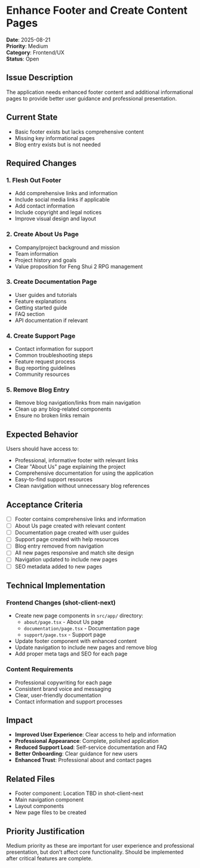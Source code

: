 # Enhance Footer and Create Content Pages

**Date**: 2025-08-21  
**Priority**: Medium  
**Category**: Frontend/UX  
**Status**: Open

## Issue Description

The application needs enhanced footer content and additional informational pages to provide better user guidance and professional presentation.

## Current State

- Basic footer exists but lacks comprehensive content
- Missing key informational pages
- Blog entry exists but is not needed

## Required Changes

### 1. Flesh Out Footer
- Add comprehensive links and information
- Include social media links if applicable
- Add contact information
- Include copyright and legal notices
- Improve visual design and layout

### 2. Create About Us Page
- Company/project background and mission
- Team information
- Project history and goals
- Value proposition for Feng Shui 2 RPG management

### 3. Create Documentation Page
- User guides and tutorials
- Feature explanations
- Getting started guide
- FAQ section
- API documentation if relevant

### 4. Create Support Page
- Contact information for support
- Common troubleshooting steps
- Feature request process
- Bug reporting guidelines
- Community resources

### 5. Remove Blog Entry
- Remove blog navigation/links from main navigation
- Clean up any blog-related components
- Ensure no broken links remain

## Expected Behavior

Users should have access to:
- Professional, informative footer with relevant links
- Clear "About Us" page explaining the project
- Comprehensive documentation for using the application
- Easy-to-find support resources
- Clean navigation without unnecessary blog references

## Acceptance Criteria

- [ ] Footer contains comprehensive links and information
- [ ] About Us page created with relevant content
- [ ] Documentation page created with user guides
- [ ] Support page created with help resources
- [ ] Blog entry removed from navigation
- [ ] All new pages responsive and match site design
- [ ] Navigation updated to include new pages
- [ ] SEO metadata added to new pages

## Technical Implementation

### Frontend Changes (shot-client-next)
- Create new page components in `src/app/` directory:
  - `about/page.tsx` - About Us page
  - `documentation/page.tsx` - Documentation page  
  - `support/page.tsx` - Support page
- Update footer component with enhanced content
- Update navigation to include new pages and remove blog
- Add proper meta tags and SEO for each page

### Content Requirements
- Professional copywriting for each page
- Consistent brand voice and messaging
- Clear, user-friendly documentation
- Contact information and support processes

## Impact

- **Improved User Experience**: Clear access to help and information
- **Professional Appearance**: Complete, polished application
- **Reduced Support Load**: Self-service documentation and FAQ
- **Better Onboarding**: Clear guidance for new users
- **Enhanced Trust**: Professional about and contact pages

## Related Files

- Footer component: Location TBD in shot-client-next
- Main navigation component
- Layout components
- New page files to be created

## Priority Justification

Medium priority as these are important for user experience and professional presentation, but don't affect core functionality. Should be implemented after critical features are complete.